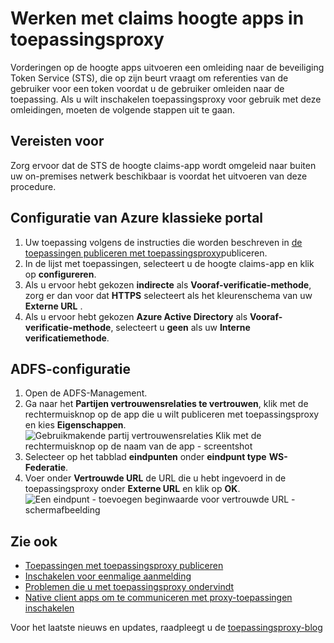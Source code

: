<properties
    pageTitle="Werken met Claims hoogte Apps in toepassingsproxy"
    description="Hoe kom ik aan de slag met Azure AD-toepassingsproxy behandelt."
    services="active-directory"
    documentationCenter=""
    authors="kgremban"
    manager="femila"
    editor=""/>

<tags
    ms.service="active-directory"
    ms.workload="identity"
    ms.tgt_pltfrm="na"
    ms.devlang="na"
    ms.topic="article"
    ms.date="06/22/2016"
    ms.author="kgremban"/>



# <a name="working-with-claims-aware-apps-in-application-proxy"></a>Werken met claims hoogte apps in toepassingsproxy

Vorderingen op de hoogte apps uitvoeren een omleiding naar de beveiliging Token Service (STS), die op zijn beurt vraagt om referenties van de gebruiker voor een token voordat u de gebruiker omleiden naar de toepassing. Als u wilt inschakelen toepassingsproxy voor gebruik met deze omleidingen, moeten de volgende stappen uit te gaan.

## <a name="prerequisites"></a>Vereisten voor
Zorg ervoor dat de STS de hoogte claims-app wordt omgeleid naar buiten uw on-premises netwerk beschikbaar is voordat het uitvoeren van deze procedure.

## <a name="azure-classic-portal-configuration"></a>Configuratie van Azure klassieke portal

1. Uw toepassing volgens de instructies die worden beschreven in [de toepassingen publiceren met toepassingsproxy](active-directory-application-proxy-publish.md)publiceren.
2. In de lijst met toepassingen, selecteert u de hoogte claims-app en klik op **configureren**.
3. Als u ervoor hebt gekozen **indirecte** als **Vooraf-verificatie-methode**, zorg er dan voor dat **HTTPS** selecteert als het kleurenschema van uw **Externe URL** .
4. Als u ervoor hebt gekozen **Azure Active Directory** als **Vooraf-verificatie-methode**, selecteert u **geen** als uw **Interne verificatiemethode**.


## <a name="adfs-configuration"></a>ADFS-configuratie

1. Open de ADFS-Management.
2. Ga naar het **Partijen vertrouwensrelaties te vertrouwen**, klik met de rechtermuisknop op de app die u wilt publiceren met toepassingsproxy en kies **Eigenschappen**.  
  ![Gebruikmakende partij vertrouwensrelaties Klik met de rechtermuisknop op de naam van de app - screentshot](./media/active-directory-application-proxy-claims-aware-apps/appproxyrelyingpartytrust.png)  
3. Selecteer op het tabblad **eindpunten** onder **eindpunt type** **WS-Federatie**.
4. Voer onder **Vertrouwde URL** de URL die u hebt ingevoerd in de toepassingsproxy onder **Externe URL** en klik op **OK**.  
  ![Een eindpunt - toevoegen beginwaarde voor vertrouwde URL - schermafbeelding](./media/active-directory-application-proxy-claims-aware-apps/appproxyendpointtrustedurl.png)  

## <a name="see-also"></a>Zie ook

- [Toepassingen met toepassingsproxy publiceren](active-directory-application-proxy-publish.md)
- [Inschakelen voor eenmalige aanmelding](active-directory-application-proxy-sso-using-kcd.md)
- [Problemen die u met toepassingsproxy ondervindt](active-directory-application-proxy-troubleshoot.md)
- [Native client apps om te communiceren met proxy-toepassingen inschakelen](active-directory-application-proxy-native-client.md)

Voor het laatste nieuws en updates, raadpleegt u de [toepassingsproxy-blog](http://blogs.technet.com/b/applicationproxyblog/)
